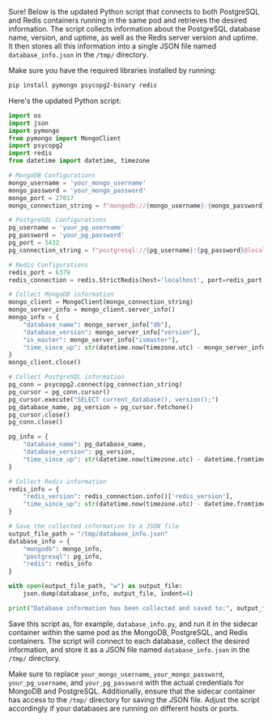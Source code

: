 Sure! Below is the updated Python script that connects to both PostgreSQL and Redis containers running in the same pod and retrieves the desired information. The script collects information about the PostgreSQL database name, version, and uptime, as well as the Redis server version and uptime. It then stores all this information into a single JSON file named `database_info.json` in the `/tmp/` directory.

Make sure you have the required libraries installed by running:

```bash
pip install pymongo psycopg2-binary redis
```

Here's the updated Python script:

```python
import os
import json
import pymongo
from pymongo import MongoClient
import psycopg2
import redis
from datetime import datetime, timezone

# MongoDB Configurations
mongo_username = 'your_mongo_username'
mongo_password = 'your_mongo_password'
mongo_port = 27017
mongo_connection_string = f"mongodb://{mongo_username}:{mongo_password}@localhost:{mongo_port}/"

# PostgreSQL Configurations
pg_username = 'your_pg_username'
pg_password = 'your_pg_password'
pg_port = 5432
pg_connection_string = f"postgresql://{pg_username}:{pg_password}@localhost:{pg_port}/"

# Redis Configurations
redis_port = 6379
redis_connection = redis.StrictRedis(host='localhost', port=redis_port, decode_responses=True)

# Collect MongoDB information
mongo_client = MongoClient(mongo_connection_string)
mongo_server_info = mongo_client.server_info()
mongo_info = {
    "database_name": mongo_server_info["db"],
    "database_version": mongo_server_info["version"],
    "is_master": mongo_server_info["ismaster"],
    "time_since_up": str(datetime.now(timezone.utc) - mongo_server_info["uptimeEstimate"]),
}
mongo_client.close()

# Collect PostgreSQL information
pg_conn = psycopg2.connect(pg_connection_string)
pg_cursor = pg_conn.cursor()
pg_cursor.execute("SELECT current_database(), version();")
pg_database_name, pg_version = pg_cursor.fetchone()
pg_cursor.close()
pg_conn.close()

pg_info = {
    "database_name": pg_database_name,
    "database_version": pg_version,
    "time_since_up": str(datetime.now(timezone.utc) - datetime.fromtimestamp(redis_connection.info()['uptime_in_seconds'], timezone.utc))
}

# Collect Redis information
redis_info = {
    "redis_version": redis_connection.info()['redis_version'],
    "time_since_up": str(datetime.now(timezone.utc) - datetime.fromtimestamp(redis_connection.info()['uptime_in_seconds'], timezone.utc))
}

# Save the collected information to a JSON file
output_file_path = "/tmp/database_info.json"
database_info = {
    "mongodb": mongo_info,
    "postgresql": pg_info,
    "redis": redis_info
}

with open(output_file_path, "w") as output_file:
    json.dump(database_info, output_file, indent=4)

print("Database information has been collected and saved to:", output_file_path)
```

Save this script as, for example, `database_info.py`, and run it in the sidecar container within the same pod as the MongoDB, PostgreSQL, and Redis containers. The script will connect to each database, collect the desired information, and store it as a JSON file named `database_info.json` in the `/tmp/` directory.

Make sure to replace `your_mongo_username`, `your_mongo_password`, `your_pg_username`, and `your_pg_password` with the actual credentials for MongoDB and PostgreSQL. Additionally, ensure that the sidecar container has access to the `/tmp/` directory for saving the JSON file. Adjust the script accordingly if your databases are running on different hosts or ports.
